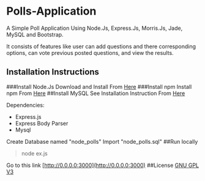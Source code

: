 Polls-Application
===================
A Simple Poll Application Using Node.Js, Express.Js, Morris.Js, Jade, MySQL and Bootstrap.

It consists of features like user can add questions and there corresponding options, can vote previous posted questions, and view the results.

## Installation Instructions

###Install Node.Js
Download and Install From [Here](http://nodejs.org/download/)
###Install npm
Install npm From [Here](https://www.npmjs.org/doc/README.html)
##Install MySQL
See Installation Instruction From [Here](http://dev.mysql.com/downloads/installer/)

Dependencies:
- Express.js
- Express Body Parser
- Mysql

Create Database named "node_polls"
Import "node_polls.sql"
##Run locally
> node ex.js

Go to this link [http://0.0.0.0:3000](http://0.0.0.0:3000)
##License
[GNU GPL V3](http://www.gnu.org/licenses/gpl-3.0.html)
